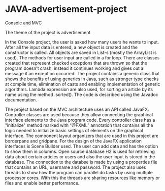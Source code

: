 # JAVA-advertisement-project
Console and MVC

The theme of the project is advertisement.

In the Console project, the user is asked how many users he wants to input. After all the input data is entered, a new object is created and the constructor is called. All objects are saved in List-s (mostly the ArrayList is used). The methods for user input are called in a for loop. There are classes created that represent checked exceptions that are thrown so that the program doesn't crash, instead it continues working and gives out a message if an exception occurred. The project contains a generic class that shows the benefits of using generics in Java, such as stronger type checks at compile time, elimination of casts and enabling implementation of generic algorithms. Lambda expression are also used, for sorting an article by its name using the method .sorted(). The code is described using the Javadoc documentation.

The project based on the MVC architecture uses an API called JavaFX. Controller classes are used because they allow connecting the graphical interface elements to the Java program code. Every controller class has a "initialize" method marked with “@FXML” annotation that contains all the logic needed to initialize basic settings of elements on the graphical interface. The component layout organizers that are used in this project are borderpane and gridpane. For the design of the JavaFX application interfaces is Scene Builder used. The user can add data and has the option to show them in columns. Open source database H2 is used for retrieving data about certain articles or users and also the user input is stored in the database. The connection to the databse is made by using a properties file that contains an URL, username and password. The project also uses threads to show how the program can parallel do tasks by using multiple processor cores. With this the threads are sharing resources like memory or files and enable better performance.    
